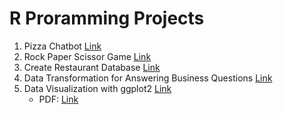 # R Proramming Projects
1. Pizza Chatbot [Link](https://github.com/Kim-crafted/data-bootcamp-10/blob/main/R%20Programming/pizza_chatbot.R)
2. Rock Paper Scissor Game [Link](https://github.com/Kim-crafted/data-bootcamp-10/blob/main/R%20Programming/rock_paper_scissors.R)
3. Create Restaurant Database [Link](https://github.com/Kim-crafted/data-bootcamp-10/blob/main/R%20Programming/restaurant_database.R)
4. Data Transformation for Answering Business Questions [Link](https://github.com/Kim-crafted/data-bootcamp-10/blob/main/R%20Programming/nycflights13.R)
5. Data Visualization with ggplot2 [Link](https://github.com/Kim-crafted/data-bootcamp-10/blob/main/R%20Programming/data_viz.md)
   - PDF: [Link](https://raw.githubusercontent.com/Kim-crafted/data-bootcamp-10/eacea9ad707610be831df75ee4ce4214e37a35ea/R%20Programming/DataViz.pdf)
